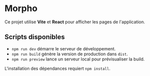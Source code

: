 # Morpho

Ce projet utilise **Vite** et **React** pour afficher les pages de l'application.

## Scripts disponibles

- `npm run dev` démarre le serveur de développement.
- `npm run build` génère la version de production dans `dist`.
- `npm run preview` lance un serveur local pour prévisualiser la build.

L'installation des dépendances requiert `npm install`.
